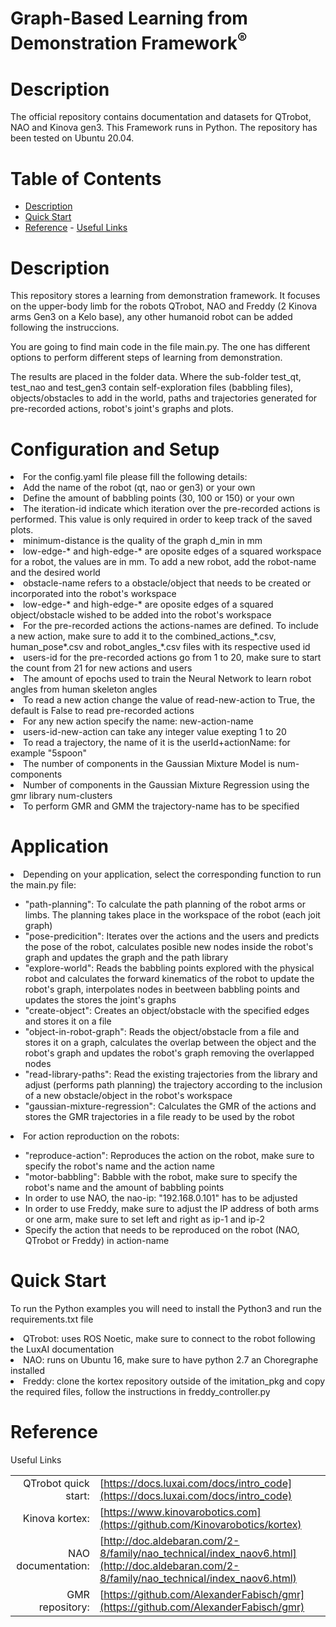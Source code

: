 <!--
* Graph-Based Learning from Demonstration Framework
*
* Copyright (c) 2024 Natalia Quiroga Perez. All rights reserved.
*
* This software may be modified and distributed
* under the terms of the BSD 3-Clause license.
*
* Refer to the LICENSE file for details.
*
-->

<h1>Graph-Based Learning from Demonstration Framework<sup>®</sup></h1>

<a id="markdown-description" name="description"></a>
# Description

The official repository contains documentation and datasets for QTrobot, NAO and Kinova gen3. This Framework runs in Python.
The repository has been tested on Ubuntu 20.04.

<h1>Table of Contents</h1>

<!-- TOC -->

- [Description](#description)
- [Quick Start](#quickstart)
- [Reference](#reference)
      - [Useful Links](#useful-links)

<a id="description" name="description"></a>
<h1> Description</h1>

This repository stores a learning from demonstration framework. It focuses on the upper-body limb for the robots QTrobot, NAO and Freddy (2 Kinova arms Gen3 on a Kelo base), any other humanoid robot can be added following the instruccions.

You are going to find main code in the file main.py. The one has different options to perform different steps of learning from demonstration.

The results are placed in the folder data. Where the sub-folder test_qt, test_nao and test_gen3 contain self-exploration files (babbling files), objects/obstacles to add in the world, paths and trajectories generated for pre-recorded actions, robot's joint's graphs and plots.


<a id="Config" name="Configuration"></a>
<h1> Configuration and Setup</h1>

<li>For the config.yaml file please fill the following details:</li>
<lu>
<li> Add the name of the robot (qt, nao or gen3) or your own</li>
<li> Define the amount of babbling points (30, 100 or 150) or your own</li>
<li> The iteration-id indicate which iteration over the pre-recorded actions is performed. This value is only required in order to keep track of the saved plots.  </li>
<li> minimum-distance is the quality of the graph d_min in mm </li>
<li> low-edge-* and high-edge-* are oposite edges of a squared workspace for a robot, the values are in mm. To add a new robot, add the robot-name and the desired world </li>
<li> obstacle-name refers to a obstacle/object that needs to be created or incorporated into the robot's workspace </li>
<li> low-edge-* and high-edge-* are oposite edges of a squared object/obstacle wished to be added into the robot's workspace </li>
<li> For the pre-recorded actions the actions-names are defined. To include a new action, make sure to add it to the combined_actions_*.csv, human_pose*.csv and robot_angles_*.csv files with its respective used id</li>
<li> users-id for the pre-recorded actions go from 1 to 20, make sure to start the count from 21 for new actions and users </li>
<li> The amount of epochs used to train the Neural Network to learn robot angles from human skeleton angles </li>
</lu>
<li> To read a new action change the value of read-new-action to True, the default is False to read pre-recorded actions</li>
<li> For any new action specify the name: new-action-name </li>
<li> users-id-new-action can take any integer value exepting 1 to 20</li>
<li> To read a trajectory, the name of it is the userId+actionName: for example "5spoon"
</li>
<li> The number of components in the Gaussian Mixture Model is num-components</li>
<li> Number of components in the Gaussian Mixture Regression using the gmr library
num-clusters </li>
<li> To perform GMR and GMM the trajectory-name has to be specified</li>

<a id="Application" name="Application"></a>
<h1> Application</h1>

<li> Depending on your application, select the corresponding function to run the main.py file: </li>
<ul>
<li>"path-planning": To calculate the path planning of the robot arms or limbs. The planning takes place in the workspace of the robot (each joit graph)</li>
<li>"pose-predicition": Iterates over the actions and the users and predicts the pose of the robot, calculates posible new nodes inside the robot's graph and updates the graph and the path library</li>
<li>"explore-world": Reads the babbling points explored with the physical robot and calculates the forward kinematics of the robot to update the robot's graph, interpolates nodes in beetween babbling points and updates the stores the joint's graphs</li>
<li>"create-object": Creates an object/obstacle with the specified edges and stores it on a file</li>
<li>"object-in-robot-graph": Reads the object/obstacle from a file and stores it on a graph, calculates the overlap between the object and the robot's graph and updates the robot's graph removing the overlapped nodes</li>
<li>"read-library-paths": Read the existing trajectories from the library and adjust (performs path planning) the trajectory according to the inclusion of a new obstacle/object in the robot's workspace</li>
<li>"gaussian-mixture-regression": Calculates the GMR of the actions and stores the GMR trajectories in a file ready to be used by the robot</li>
</ul>


<li>For action reproduction on the robots:</li>
<ul>
<li> "reproduce-action": Reproduces the action on the robot, make sure to specify the robot's name and the action name</li>
<li> "motor-babbling": Babble with the robot, make sure to specify the robot's name and the amount of babbling points</li>
<li> In order to use NAO, the nao-ip: "192.168.0.101" has to be adjusted
</li>
<li> In order to use Freddy, make sure to adjust the IP address of both arms or one arm, make sure to set left and right as ip-1 and ip-2 
</li>
<li> Specify the action that needs to be reproduced on the robot (NAO, QTrobot or Freddy) in action-name
</li>
</ul>


<a id="quickstart" name="quickstart"></a>
<h1> Quick Start </h1>

  To run the Python examples you will need to install the Python3 and run the requirements.txt file</li>
      <li>  QTrobot: uses ROS Noetic, make sure to connect to the robot following the LuxAI documentation</li>
      <li>  NAO: runs on Ubuntu 16, make sure to have python 2.7 an Choregraphe installed </li>
      <li>  Freddy: clone the kortex repository outside of the imitation_pkg and copy the required files, follow the instructions in freddy_controller.py</li>


<h1> Reference </h1>

Useful Links

|  |  |
| ---: | --- |
| QTrobot quick start: | [https://docs.luxai.com/docs/intro_code](https://docs.luxai.com/docs/intro_code) |
| Kinova kortex: | [https://www.kinovarobotics.com](https://github.com/Kinovarobotics/kortex)|
| NAO documentation: | [http://doc.aldebaran.com/2-8/family/nao_technical/index_naov6.html](http://doc.aldebaran.com/2-8/family/nao_technical/index_naov6.html)|
| GMR repository: | [https://github.com/AlexanderFabisch/gmr](https://github.com/AlexanderFabisch/gmr)|
